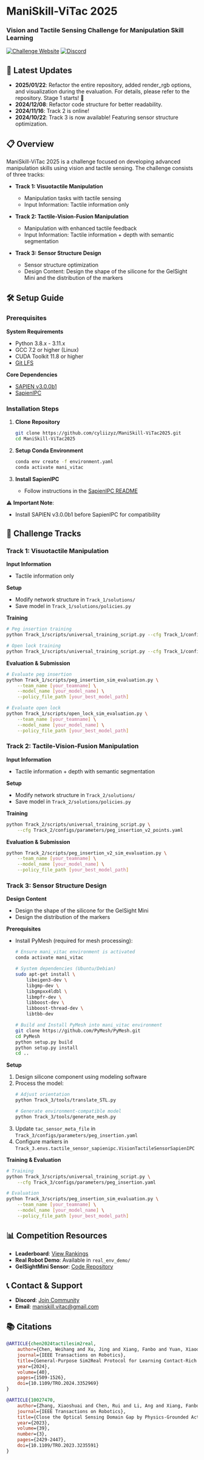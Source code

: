 # ManiSkill-ViTac 2025

### Vision and Tactile Sensing Challenge for Manipulation Skill Learning

[![Challenge Website](https://img.shields.io/badge/View-Challenge_Website-blue)](https://ai-workshops.github.io/maniskill-vitac-challenge-2025/)
[![Discord](https://img.shields.io/badge/Join-Discord-7289DA)](https://discord.gg/CKucPQxQPr)

## 🚀 Latest Updates

- **2025/01/22**: Refactor the entire repository, added render_rgb options, and visualization during the evaluation. For details, please refer to the repository. Stage 1 starts! 🚀
- **2024/12/08**: Refactor code structure for better readability.
- **2024/11/16**: Track 2 is online! 
- **2024/10/22**: Track 3 is now available! Featuring sensor structure optimization.

## 📋 Overview

ManiSkill-ViTac 2025 is a challenge focused on developing advanced manipulation skills using vision and tactile sensing. The challenge consists of three tracks:

- **Track 1: Visuotactile Manipulation**
  - Manipulation tasks with tactile sensing
  - Input Information: Tactile information only

- **Track 2: Tactile-Vision-Fusion Manipulation**
  - Manipulation with enhanced tactile feedback
  - Input Information: Tactile information + depth with semantic segmentation

- **Track 3: Sensor Structure Design**
  - Sensor structure optimization
  - Design Content: Design the shape of the silicone for the GelSight Mini and the distribution of the markers

## 🛠️ Setup Guide

### Prerequisites

**System Requirements**
- Python 3.8.x - 3.11.x
- GCC 7.2 or higher (Linux)
- CUDA Toolkit 11.8 or higher
- [Git LFS](https://git-lfs.github.com/)

**Core Dependencies**
- [SAPIEN v3.0.0b1](https://github.com/haosulab/SAPIEN/releases/tag/3.0.0b1)
- [SapienIPC](https://github.com/Rabbit-Hu/sapienipc-exp)

### Installation Steps

1. **Clone Repository**
   ```bash
   git clone https://github.com/cyliizyz/ManiSkill-ViTac2025.git
   cd ManiSkill-ViTac2025
   ```

2. **Setup Conda Environment**
   ```bash
   conda env create -f environment.yaml
   conda activate mani_vitac
   ```

3. **Install SapienIPC**
   - Follow instructions in the [SapienIPC README](https://github.com/Rabbit-Hu/sapienipc-exp/blob/main/README.md)

⚠️ **Important Note**:
- Install SAPIEN v3.0.0b1 before SapienIPC for compatibility

## 🎯 Challenge Tracks

### Track 1: Visuotactile Manipulation

**Input Information**
- Tactile information only

**Setup**
- Modify network structure in `Track_1/solutions/`
- Save model in `Track_1/solutions/policies.py`

**Training**
```bash
# Peg insertion training
python Track_1/scripts/universal_training_script.py --cfg Track_1/configs/parameters/peg_insertion.yaml

# Open lock training
python Track_1/scripts/universal_training_script.py --cfg Track_1/configs/parameters/long_open_lock.yaml
```

**Evaluation & Submission**
```bash
# Evaluate peg insertion
python Track_1/scripts/peg_insertion_sim_evaluation.py \
    --team_name [your_teamname] \
    --model_name [your_model_name] \
    --policy_file_path [your_best_model_path]

# Evaluate open lock
python Track_1/scripts/open_lock_sim_evaluation.py \
    --team_name [your_teamname] \
    --model_name [your_model_name] \
    --policy_file_path [your_best_model_path]
```

### Track 2: Tactile-Vision-Fusion Manipulation

**Input Information**
- Tactile information + depth with semantic segmentation

**Setup**
- Modify network structure in `Track_2/solutions/`
- Save model in `Track_2/solutions/policies.py`

**Training**
```bash
python Track_2/scripts/universal_training_script.py \
    --cfg Track_2/configs/parameters/peg_insertion_v2_points.yaml
```

**Evaluation & Submission**
```bash
python Track_2/scripts/peg_insertion_v2_sim_evaluation.py \
    --team_name [your_teamname] \
    --model_name [your_model_name] \
    --policy_file_path [your_best_model_path]
```

### Track 3: Sensor Structure Design

**Design Content**
- Design the shape of the silicone for the GelSight Mini
- Design the distribution of the markers

**Prerequisites**
- Install PyMesh (required for mesh processing):
   ```bash
   # Ensure mani_vitac environment is activated
   conda activate mani_vitac

   # System dependencies (Ubuntu/Debian)
   sudo apt-get install \
       libeigen3-dev \
       libgmp-dev \
       libgmpxx4ldbl \
       libmpfr-dev \
       libboost-dev \
       libboost-thread-dev \
       libtbb-dev

   # Build and Install PyMesh into mani_vitac environment
   git clone https://github.com/PyMesh/PyMesh.git
   cd PyMesh
   python setup.py build
   python setup.py install
   cd ..
   ```

**Setup**
1. Design silicone component using modeling software
2. Process the model:
   ```bash
   # Adjust orientation
   python Track_3/tools/translate_STL.py
   
   # Generate environment-compatible model
   python Track_3/tools/generate_mesh.py
   ```
3. Update `tac_sensor_meta_file` in `Track_3/configs/parameters/peg_insertion.yaml`
4. Configure markers in `Track_3.envs.tactile_sensor_sapienipc.VisionTactileSensorSapienIPC`

**Training & Evaluation**
```bash
# Training
python Track_3/scripts/universal_training_script.py \
    --cfg Track_3/configs/parameters/peg_insertion.yaml

# Evaluation
python Track_3/scripts/peg_insertion_sim_evaluation.py \
    --team_name [your_teamname] \
    --model_name [your_model_name] \
    --policy_file_path [your_best_model_path]
```

## 📊 Competition Resources

- **Leaderboard**: [View Rankings](https://ai-workshops.github.io/maniskill-vitac-challenge-2025/#leaderboard)
- **Real Robot Demo**: Available in `real_env_demo/`
- **GelSightMini Sensor**: [Code Repository](https://github.com/RVSATHU/gelsight_mini_ros)

## 📞 Contact & Support

- **Discord**: [Join Community](https://discord.gg/CKucPQxQPr)
- **Email**: [maniskill.vitac@gmail.com](mailto:maniskill.vitac@gmail.com)

## 📚 Citations

```bibtex
@ARTICLE{chen2024tactilesim2real,
    author={Chen, Weihang and Xu, Jing and Xiang, Fanbo and Yuan, Xiaodi and Su, Hao and Chen, Rui},
    journal={IEEE Transactions on Robotics},
    title={General-Purpose Sim2Real Protocol for Learning Contact-Rich Manipulation With Marker-Based Visuotactile Sensors},
    year={2024},
    volume={40},
    pages={1509-1526},
    doi={10.1109/TRO.2024.3352969}
}

@ARTICLE{10027470,
    author={Zhang, Xiaoshuai and Chen, Rui and Li, Ang and Xiang, Fanbo and Qin, Yuzhe and Gu, Jiayuan and Ling, Zhan and Liu, Minghua and Zeng, Peiyu and Han, Songfang and Huang, Zhiao and Mu, Tongzhou and Xu, Jing and Su, Hao},
    journal={IEEE Transactions on Robotics},
    title={Close the Optical Sensing Domain Gap by Physics-Grounded Active Stereo Sensor Simulation},
    year={2023},
    volume={39},
    number={3},
    pages={2429-2447},
    doi={10.1109/TRO.2023.3235591}
}
```